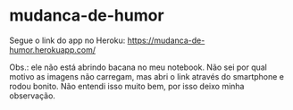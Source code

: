 # mudanca-de-humor


Segue o link do app no Heroku: https://mudanca-de-humor.herokuapp.com/

Obs.: ele não está abrindo bacana no meu notebook. Não sei por qual motivo as imagens não carregam, mas abri o link através do smartphone e rodou bonito. 
Não entendi isso muito bem, por isso deixo minha observação.
